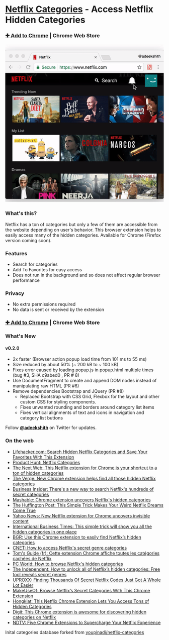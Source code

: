 # [Netflix Categories](https://chrome.google.com/webstore/detail/netflix-categories/lnbopcabgddpanjmeabponnjngbmemml) - Access Netflix Hidden Categories

### [✚ Add to Chrome](https://chrome.google.com/webstore/detail/netflix-categories/lnbopcabgddpanjmeabponnjngbmemml) | Chrome Web Store

[![Netflix Categories Chrome Extension Screenshot](/design/screenshots/using-netflix-categories.gif)](https://chrome.google.com/webstore/detail/netflix-categories/lnbopcabgddpanjmeabponnjngbmemml)

### What's this?

Netflix has a ton of categories but only a few of them are accessible from the website depending on user's behavior. This browser extension helps to easily access many of the hidden categories. Available for Chrome (Firefox version coming soon).

### Features
- Search for categories
- Add To Favorites for easy access
- Does not run in the background and so does not affect regular browser performance

### Privacy
- No extra permissions required
- No data is sent or received by the extension

### [✚ Add to Chrome](https://chrome.google.com/webstore/detail/netflix-categories/lnbopcabgddpanjmeabponnjngbmemml) | Chrome Web Store

### What's New
#### v0.2.0
- 2x faster (Browser action popup load time from 101 ms to 55 ms)
- Size reduced by about 50% (~ 200 kB to ~ 100 kB)
- Fixes error caused by loading popup.js in popup.html multiple times (bug #3, SHA c9abed0 , PR # 8)
- Use DocumentFragment to create and append DOM nodes instead of manipulating raw HTML (PR #6)
- Remove dependencies Bootstrap and JQuery (PR #8)
  + Replaced Bootstrap with CSS Grid, Flexbox for the layout and other custom CSS for styling components.
  + Fixes unwanted rounding and borders around category list items
  + Fixes vertical alignments of text and icons in navigation and category list buttons

Follow [**@adeekshith**](http://twitter.com/adeekshith) on Twitter for updates.

### On the web
- [Lifehacker.com: Search Hidden Netflix Categories and Save Your Favorites With This Extension](http://lifehacker.com/search-hidden-netflix-categories-and-save-your-favorite-1791998498)
- [Product Hunt: Netflix Categories](https://www.producthunt.com/posts/netflix-categories-2)
- [The Next Web: This Netflix extension for Chrome is your shortcut to a ton of hidden categories](https://thenextweb.com/apps/2017/02/06/netflix-plugin-chrome-shortcut/)
- [The Verge: New Chrome extension helps find all those hidden Netflix categories](http://www.theverge.com/2017/2/6/14520368/netflix-categories-chrome-extension-features)
- [Business Insider: There's a new way to search Netflix's hundreds of secret categories](http://www.businessinsider.com/secret-netflix-categories-chrome-extension-2017-2)
- [Mashable: Chrome extension uncovers Netflix's hidden categories](http://mashable.com/2017/02/06/netflix-hidden-categories-chrome-extension/#4kxaHBn2APqr)
- [The Huffington Post: This Simple Trick Makes Your Weird Netflix Dreams Come True](http://www.huffingtonpost.com/entry/this-simple-trick-makes-your-weird-netflix-dreams-come-true_us_5898c131e4b0c1284f274790)
- [Yahoo News: New Netflix extension for Chrome uncovers invisible content](https://www.yahoo.com/news/netflix-extension-chrome-uncovers-invisible-content-144725707.html)
- [International Business Times: This simple trick will show you all the hidden categories in one place](http://www.ibtimes.co.in/how-unlock-netflix-this-simple-trick-will-show-you-all-hidden-categories-one-place-715066)
- [BGR: Use this Chrome extension to easily find Netflix’s hidden categories](http://bgr.com/2017/02/06/netflix-hidden-categories-chrome-extension/)
- [CNET: How to access Netflix's secret genre categories](https://www.cnet.com/how-to/how-to-access-netflixs-secret-genre-categories/)
- [Tom's Guide \(fr\): Cette extension Chrome affiche toutes les catégories cachées de Netflix](http://www.tomsguide.fr/actualite/afficher-categories-netflix-extension-chrome,55540.html)
- [PC World: How to browse Netflix's hidden categories](http://www.pcworld.com/article/3166096/software/how-to-browse-netflixs-hidden-categories.html)
- [The Independent: How to unlock all of Netflix’s hidden categories: Free tool reveals secret genres](http://www.independent.co.uk/life-style/gadgets-and-tech/news/netflix-how-to-unlock-hidden-categories-free-google-chrome-extension-secret-genre-codes-tv-film-a7567196.html)
- [UPROXX: Finding Thousands Of Secret Netflix Codes Just Got A Whole Lot Easier](http://uproxx.com/technology/netflix-codes-secret-extension/)
- [MakeUseOf: Browse Netflix’s Secret Categories With This Chrome Extension](http://www.makeuseof.com/tag/browse-netflixs-secret-categories-chrome-extension/)
- [Hongkiat: This Netflix Chrome Extension Lets You Access Tons of Hidden Categories](http://www.hongkiat.com/blog/netflix-hidden-categories/)
- [Digit: This Chrome extension is awesome for discovering hidden categories on Netflix](http://www.digit.in/internet/this-chrome-extension-is-awesome-for-discovering-hidden-categories-on-netflix-33626.html)
- [NDTV: Five Chrome Extensions to Supercharge Your Netflix Experience](https://gadgets.ndtv.com/entertainment/features/netflix-best-chrome-extensions-1720740)

Inital categories database forked from [youpinadi/netflix-categories](https://github.com/Youpinadi/netflix-categories/blob/f41701f2c4515dd60293e960c80264f7addaf9b5/README.md)
